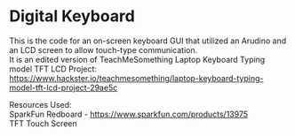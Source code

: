 # Digital Keyboard
This is the code for an on-screen keyboard GUI that utilized an Arudino and an LCD screen to allow touch-type communication.  
It is an edited version of TeachMeSomething Laptop Keyboard Typing model TFT LCD Project:  
https://www.hackster.io/teachmesomething/laptop-keyboard-typing-model-tft-lcd-project-29ae5c  
  
Resources Used:  
SparkFun Redboard - https://www.sparkfun.com/products/13975  
TFT Touch Screen  
